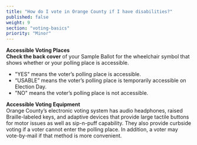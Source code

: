 ```yaml
---
title: "How do I vote in Orange County if I have disabilities?"
published: false
weight: 9
section: "voting-basics"
priority: "Minor"
---
```


**Accessible Voting Places**  
**Check the back cover** of your Sample Ballot for the wheelchair symbol that shows whether or your polling place is accessible.  
- "YES" means the voter’s polling place is accessible.  
- “USABLE” means the voter’s polling place is temporarily accessible on Election Day.  
- "NO" means the voter’s polling place is not accessible.  

**Accessible Voting Equipment**  
Orange County’s  electronic voting system has audio headphones, raised Braille-labeled keys, and adaptive devices that provide large tactile buttons for motor issues as well as sip-n-puff capability. They also provide curbside voting if a voter cannot enter the polling place. In addition, a voter may vote-by-mail if that method is more convenient.  
